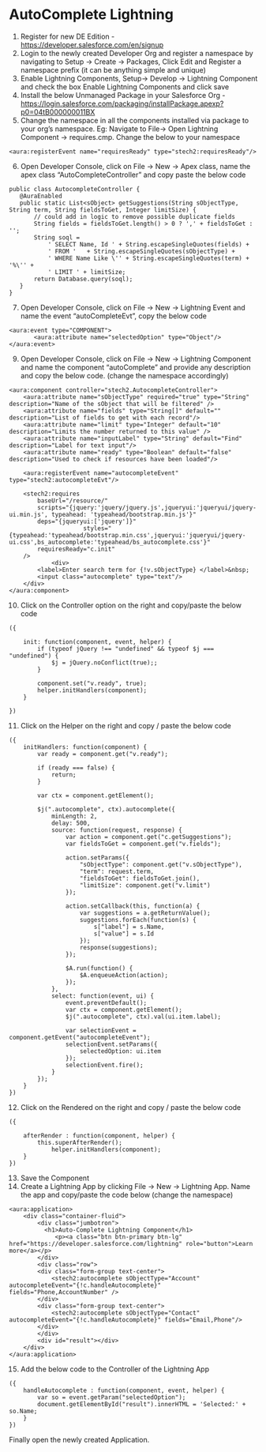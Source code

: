 AutoComplete Lightning
===================
 1. Register for new DE Edition  - https://developer.salesforce.com/en/signup
 2.  Login to the newly created Developer Org and register a namespace by navigating to  Setup → Create → Packages, Click Edit and Register a namespace prefix (it can be anything simple and unique)
 3.  Enable Lightning Components, Setup→ Develop → Lightning Component and check the box Enable Lightning Components and click save
 4.  Install the below Unmanaged Package in your Salesforce Org - https://login.salesforce.com/packaging/installPackage.apexp?p0=04tB000000011BX
 5.  Change the namespace in all the components installed via package to your org’s namespace. 
Eg: Navigate to File→ Open Lightning Component →  requires.cmp. Change the below to your namespace  
```
<aura:registerEvent name="requiresReady" type="stech2:requiresReady"/> 
```
 6.  Open Developer Console, click on File → New → Apex class, name the apex class “AutoCompleteController” and copy paste the below code  
 ```
 public class AutocompleteController {
    @AuraEnabled
    public static List<sObject> getSuggestions(String sObjectType, String term, String fieldsToGet, Integer limitSize) {
        // could add in logic to remove possible duplicate fields
        String fields = fieldsToGet.length() > 0 ? ',' + fieldsToGet : ''; 
    	String soql = 
            ' SELECT Name, Id ' + String.escapeSingleQuotes(fields) +
            ' FROM '   + String.escapeSingleQuotes(sObjectType) +
            ' WHERE Name Like \'' + String.escapeSingleQuotes(term) + '%\'' +
            ' LIMIT ' + limitSize;
        return Database.query(soql);
    }
}

 ```
 7.  Open Developer Console, click on File → New → Lightning Event and name the event “autoCompleteEvt”, copy the below code
 ```
 <aura:event type="COMPONENT">
		<aura:attribute name="selectedOption" type="Object"/>
</aura:event>

 ```
 9. Open Developer Console, click on File → New → Lightning Component and name the component “autoComplete” and provide any description and copy the below code. (change the namespace accordingly) 
```
<aura:component controller="stech2.AutocompleteController">
    <aura:attribute name="sObjectType" required="true" type="String" description="Name of the sObject that will be filtered" />
    <aura:attribute name="fields" type="String[]" default="" description="List of fields to get with each record"/>
    <aura:attribute name="limit" type="Integer" default="10" description="Limits the number returned to this value" />
    <aura:attribute name="inputLabel" type="String" default="Find" description="Label for text input"/>
    <aura:attribute name="ready" type="Boolean" default="false" description="Used to check if resources have been loaded"/>

    <aura:registerEvent name="autocompleteEvent" type="stech2:autocompleteEvt"/>
    
    <stech2:requires 
        baseUrl="/resource/"
		scripts="{jquery:'jquery/jquery.js',jqueryui:'jqueryui/jquery-ui.min.js', typeahead: 'typeahead/bootstrap.min.js'}"
      	deps="{jqueryui:['jquery']}"
                     styles="{typeahead:'typeahead/bootstrap.min.css',jqueryui:'jqueryui/jquery-ui.css',bs_autocomplete:'typeahead/bs_autocomplete.css'}"
		requiresReady="c.init"
    />
            <div>
        <label>Enter search term for {!v.sObjectType} </label>&nbsp;
        <input class="autocomplete" type="text"/>
    </div>
</aura:component>

```
10. Click on the Controller option on the right and copy/paste the below code 
```
({
    
    init: function(component, event, helper) {       
        if (typeof jQuery !== "undefined" && typeof $j === "undefined") {
            $j = jQuery.noConflict(true);;
        }        
        
       	component.set("v.ready", true);
       	helper.initHandlers(component);
    }
    
})

```   
11.  Click on the Helper on the right and copy / paste the below code
```
({  
    initHandlers: function(component) {
    	var ready = component.get("v.ready");
 
        if (ready === false) {
           	return;
        }
        
        var ctx = component.getElement();
        
        $j(".autocomplete", ctx).autocomplete({
            minLength: 2,
            delay: 500,
            source: function(request, response) {
                var action = component.get("c.getSuggestions");
                var fieldsToGet = component.get("v.fields");
               
                action.setParams({
                    "sObjectType": component.get("v.sObjectType"),
                    "term": request.term,
                    "fieldsToGet": fieldsToGet.join(),
                    "limitSize": component.get("v.limit")
                });
                
                action.setCallback(this, function(a) {
                	var suggestions = a.getReturnValue();
                    suggestions.forEach(function(s) {
                        s["label"] = s.Name,
                        s["value"] = s.Id
                    });
                    response(suggestions);
                });
                
                $A.run(function() {
                    $A.enqueueAction(action); 
                });
            },
            select: function(event, ui) {  
                event.preventDefault();
                var ctx = component.getElement();
                $j(".autocomplete", ctx).val(ui.item.label);
                    
                var selectionEvent = component.getEvent("autocompleteEvent");
                selectionEvent.setParams({
                    selectedOption: ui.item 
                });
                selectionEvent.fire();
            }
        });
    }
})

```

12.  Click on the Rendered on the right and copy / paste the below code
```
({
    
	afterRender : function(component, helper) {
	    this.superAfterRender();
            helper.initHandlers(component);
	}
})

```
13.  Save the Component
14.  Create a Lightning App by clicking File → New → Lightning App. Name the app and copy/paste the code below (change the namespace)
```
<aura:application>
    <div class="container-fluid">
        <div class="jumbotron">
          <h1>Auto-Complete Lightning Component</h1>
             <p><a class="btn btn-primary btn-lg" href="https://developer.salesforce.com/lightning" role="button">Learn more</a></p>
        </div>
        <div class="row">    
        <div class="form-group text-center">
            <stech2:autocomplete sObjectType="Account" autocompleteEvent="{!c.handleAutocomplete}" fields="Phone,AccountNumber" />
        </div>
        <div class="form-group text-center">    
            <stech2:autocomplete sObjectType="Contact" autocompleteEvent="{!c.handleAutocomplete}" fields="Email,Phone"/>
        </div>
        </div>
        <div id="result"></div>
    </div>
</aura:application>

```
15.  Add the below code to the Controller of the Lightning App
```
({
    handleAutocomplete : function(component, event, helper) {
        var so = event.getParam("selectedOption");
        document.getElementById("result").innerHTML = 'Selected:' + so.Name;
    }
})

```

Finally open the newly created Application.